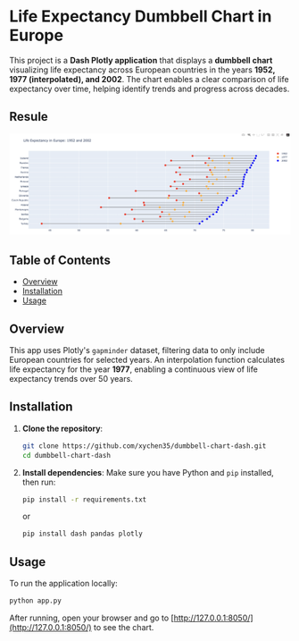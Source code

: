# Life Expectancy Dumbbell Chart in Europe

This project is a **Dash Plotly application** that displays a **dumbbell chart** visualizing life expectancy across European countries in the years **1952, 1977 (interpolated), and 2002**. The chart enables a clear comparison of life expectancy over time, helping identify trends and progress across decades.

## Resule

![Dumbbell Chart Result](images/dummbell_chart_result.png)

## Table of Contents

- [Overview](#overview)
- [Installation](#installation)
- [Usage](#usage)

## Overview

This app uses Plotly's `gapminder` dataset, filtering data to only include European countries for selected years. An interpolation function calculates life expectancy for the year **1977**, enabling a continuous view of life expectancy trends over 50 years.

## Installation

1. **Clone the repository**:

   ```bash
   git clone https://github.com/xychen35/dumbbell-chart-dash.git
   cd dumbbell-chart-dash
   ```

2. **Install dependencies**:
   Make sure you have Python and `pip` installed, then run:
   ```bash
   pip install -r requirements.txt
   ```
   or
   ```bash
   pip install dash pandas plotly
   ```

## Usage

To run the application locally:

```bash
python app.py
```

After running, open your browser and go to [http://127.0.0.1:8050/](http://127.0.0.1:8050/) to see the chart.
